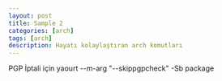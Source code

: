 ```yaml
---
layout: post
title: Sample 2
categories: [arch]
tags: [arch]
description: Hayatı kolaylaştıran arch komutları
---
```

PGP İptali için
yaourt --m-arg "--skippgpcheck" -Sb package
